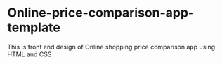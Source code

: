 # Online-price-comparison-app-template

This is front end design of Online shopping price comparison app using HTML and CSS
